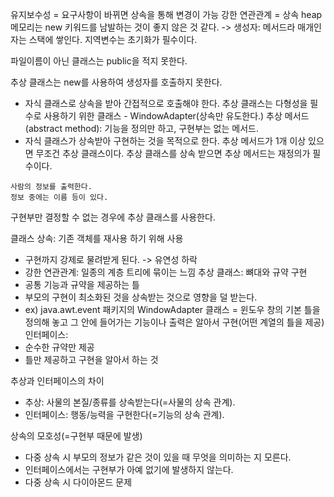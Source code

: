 유지보수성 = 요구사항이 바뀌면 상속을 통해 변경이 가능
강한 연관관계 = 상속
heap 메모리는 new 키워드를 남발하는 것이 좋지 않은 것 같다.
 -> 생성자: 메서드라 매개인자는 스택에 쌓인다.
 지역변수는 초기화가 필수이다.

파일이름이 아닌 클래스는 public을 적지 못한다.

추상 클래스는 new를 사용하여 생성자를 호출하지 못한다.
- 자식 클래스로 상속을 받아 간접적으로 호출해야 한다.
추상 클래스는 다형성을 필수로 사용하기 위한 클래스 - WindowAdapter(상속만 유도한다.)
추상 메서드(abstract method): 기능을 정의만 하고, 구현부는 없는 메서드.
- 자식 클래스가 상속받아 구현하는 것을 목적으로 한다.
추상 메서드가 1개 이상 있으면 무조건 추상 클래스이다.
추상  클래스를 상속 받으면 추상 메서드는 재정의가 필수이다.

```
사람의 정보를 출력한다.
정보 중에는 이름 등이 있다.
```
구현부만 결정할 수 없는 경우에 추상 클래스를 사용한다.

클래스 상속: 기존 객체를 재사용 하기 위해 사용
 - 구현까지 강제로 물려받게 된다. -> 유연성 하락
 -  강한 연관관계: 일종의 계층 트리에 묶이는 느낌
추상 클래스: 뼈대와 규약 구현
 - 공통 기능과 규약을 제공하는 틀
 - 부모의 구현이 최소화된 것을 상속받는 것으로 영향을 덜 받는다.
 - ex) java.awt.event 패키지의 WindowAdapter 클래스 = 윈도우 창의 기본 틀을 정의해 놓고 그 안에 들어가는 기능이나 출력은 알아서 구현(어떤 계열의 틀을 제공)
인터페이스:  
 - 순수한 규약만 제공
 - 틀만 제공하고 구현을 알아서 하는 것

추상과 인터페이스의 차이
- 추상: 사물의 본질/종류를 상속받는다(=사물의 상속 관계).
- 인터페이스: 행동/능력을 구현한다(=기능의 상속 관계).

상속의 모호성(=구현부 때문에 발생)
- 다중 상속 시 부모의 정보가 같은 것이 있을 때 무엇을 의미하는 지 모른다.
- 인터페이스에서는 구현부가 아예 없기에 발생하지 않는다.
- 다중 상속 시 다이아몬드 문제
